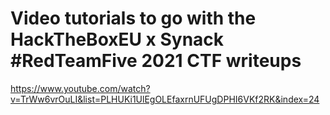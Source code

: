 # Video tutorials to go with the HackTheBoxEU x Synack #RedTeamFive 2021 CTF writeups
https://www.youtube.com/watch?v=TrWw6vrOuLI&list=PLHUKi1UlEgOLEfaxrnUFUgDPHI6VKf2RK&index=24